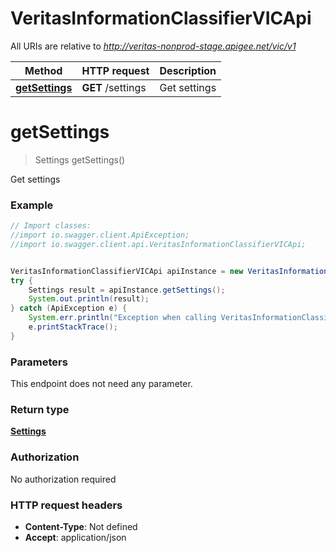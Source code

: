 # VeritasInformationClassifierVICApi

All URIs are relative to *http://veritas-nonprod-stage.apigee.net/vic/v1*

Method | HTTP request | Description
------------- | ------------- | -------------
[**getSettings**](VeritasInformationClassifierVICApi.md#getSettings) | **GET** /settings | Get settings


<a name="getSettings"></a>
# **getSettings**
> Settings getSettings()

Get settings



### Example
```java
// Import classes:
//import io.swagger.client.ApiException;
//import io.swagger.client.api.VeritasInformationClassifierVICApi;


VeritasInformationClassifierVICApi apiInstance = new VeritasInformationClassifierVICApi();
try {
    Settings result = apiInstance.getSettings();
    System.out.println(result);
} catch (ApiException e) {
    System.err.println("Exception when calling VeritasInformationClassifierVICApi#getSettings");
    e.printStackTrace();
}
```

### Parameters
This endpoint does not need any parameter.

### Return type

[**Settings**](Settings.md)

### Authorization

No authorization required

### HTTP request headers

 - **Content-Type**: Not defined
 - **Accept**: application/json

